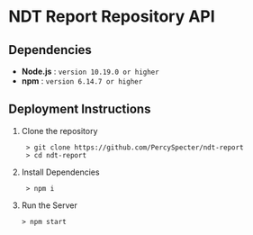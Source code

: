 # NDT Report Repository API

## Dependencies
- **Node.js** : `version 10.19.0 or higher`
- **npm** : `version 6.14.7 or higher`

## Deployment Instructions
1. Clone the repository
   ```
    > git clone https://github.com/PercySpecter/ndt-report
    > cd ndt-report
   ```
2. Install Dependencies
   ```
    > npm i
   ```
3. Run the Server
   ```
   > npm start
   ```
